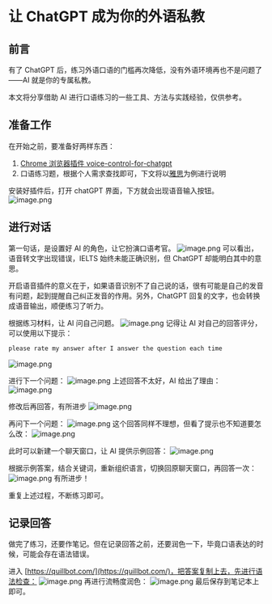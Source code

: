# 让 ChatGPT 成为你的外语私教
## 前言
有了 ChatGPT 后，练习外语口语的门槛再次降低，没有外语环境再也不是问题了——AI 就是你的专属私教。

本文将分享借助 AI 进行口语练习的一些工具、方法与实践经验，仅供参考。
## 准备工作
在开始之前，要准备好两样东西：

1. [Chrome 浏览器插件 voice-control-for-chatgpt](https://chrome.google.com/webstore/detail/voice-control-for-chatgpt/eollffkcakegifhacjnlnegohfdlidhn)
2. 口语练习题，根据个人需求查找即可，下文将以[雅思](https://liuxue.koolearn.com/ielts/speak-1-44-0/)为例进行说明

安装好插件后，打开 chatGPT 界面，下方就会出现语音输入按钮。
![image.png](https://raw.gitmirror.com/levy9527/image-holder/main/docs/english/1683211581972.png)
## 进行对话
第一句话，是设置好 AI 的角色，让它扮演口语考官。
![image.png](https://raw.gitmirror.com/levy9527/image-holder/main/docs/english/1683211593449.png)
可以看出，语音转文字出现错误，IELTS 始终未能正确识别，但 ChatGPT 却能明白其中的意思。

开启语音插件的意义在于，如果语音识别不了自己说的话，很有可能是自己的发音有问题，起到提醒自己纠正发音的作用。另外，ChatGPT 回复的文字，也会转换成语音输出，顺便练习了听力。

根据练习材料，让 AI 问自己问题。
![image.png](https://raw.gitmirror.com/levy9527/image-holder/main/docs/english/1683211601688.png)
记得让 AI 对自己的回答评分，可以使用以下提示：
```markdown
please rate my answer after I answer the question each time
```
![image.png](https://raw.gitmirror.com/levy9527/image-holder/main/docs/english/1683211608559.png)

进行下一个问题：
![image.png](https://raw.gitmirror.com/levy9527/image-holder/main/docs/english/1683211615610.png)
上述回答不太好，AI 给出了理由：
![image.png](https://raw.gitmirror.com/levy9527/image-holder/main/docs/english/1683211861818.png)

修改后再回答，有所进步
![image.png](https://raw.gitmirror.com/levy9527/image-holder/main/docs/english/1683211906368.png)

再问下一个问题：
![image.png](https://raw.gitmirror.com/levy9527/image-holder/main/docs/english/1683211920743.png)
这个回答同样不理想，但看了提示也不知道要怎么改：
![image.png](https://raw.gitmirror.com/levy9527/image-holder/main/docs/english/1683211928334.png)

此时可以新建一个聊天窗口，让 AI 提供示例回答：
![image.png](https://raw.gitmirror.com/levy9527/image-holder/main/docs/english/1683211938210.png)

根据示例答案，结合关键词，重新组织语言，切换回原聊天窗口，再回答一次：
![image.png](https://raw.gitmirror.com/levy9527/image-holder/main/docs/english/1683211955902.png)
有所进步！

重复上述过程，不断练习即可。
## 记录回答
做完了练习，还要作笔记。但在记录回答之前，还要润色一下，毕竟口语表达的时候，可能会存在语法错误。

进入 [https://quillbot.com/](https://quillbot.com/)，把答案复制上去，先进行语法检查：
![image.png](https://raw.gitmirror.com/levy9527/image-holder/main/docs/english/1683211964246.png)
再进行流畅度润色：
![image.png](https://raw.gitmirror.com/levy9527/image-holder/main/docs/english/1683211997332.png)
最后保存到笔记本上即可。
